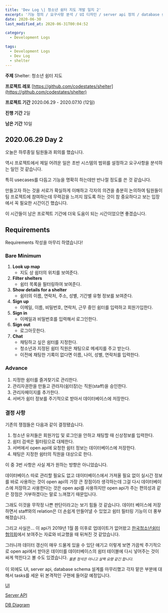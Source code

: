 ```yaml
---
title: 'Dev Log \| 청소년 쉼터 지도 개발 일지 2'
excerpt: '기능 정의 / 요구사항 분석 / UI 디자인 / server api 정의 / database scheam 정의'
date: 2020-06-30
last_modified_at: 2020-06-31T00:04:52

category:
  - Development Logs

tags:
  - Development Logs
  - Dev Log
  - shelter
---
```


**주제** Shelter: 청소년 쉼터 지도

**프로젝트 레포** [https://github.com/codestates/shelter](https://github.com/codestates/shelter)

**프로젝트 기간** 2020.06.29 - 2020.07.10 (12일)

**진행 기간** 2일

**남은 기간** 10일



## 2020.06.29 Day 2
오늘은 하루종일 팀원들과 회의를 했습니다.

역시 프로젝트에서 제일 어려운 일은 초반 시스템의 범위를 설정하고 요구사항을 분석하는 일인 것 같습니다.

특히 usecases를 다듬고 기능을 명확히 하는데만 반나절 정도를 쓴 것 같습니다.

만들고자 하는 것을 서로가 확실하게 이해하고 각자의 의견을 충분히 논의하여 팀원들이 팀 프로젝트에 참여하는데 무력감을 느끼지 않도록 하는 것이 참 중요하다고 보는 입장에서 꼭 필요한 시간이긴 했습니다.

이 시간들이 남은 프로젝트 기간에 더욱 도움이 되는 시간이었으면 좋겠습니다.



## Requirements
Requirements 작성을 마무리 하였습니다!

### Bare Minimum
1. **Look up map**
    * 지도 상 쉼터의 위치를 보여준다.
2. **Filter shelters**
    * 쉼터 목록을 필터링하여 보여준다.
3. **Show details for a shelter**
    * 쉼터의 이름, 연락처, 주소, 성별, 기간별 유형 정보를 보여준다.
4. **Sign up**
    * 이메일, 이름, 비밀번호, 연락처, 근무 중인 쉼터를 입력하고 회원가입한다.
5. **Sign in**
    * 이메일과 비밀번호를 입력해서 로그인한다.
6. **Sign out**
    * 로그아웃한다.
7. **Chat**
    * 채팅하고 싶은 쉼터를 지정한다.
    * 청소년과 지정된 쉼터 직원은 채팅으로 메세지를 주고 받는다.
    * 이전에 채팅한 기록이 없다면 이름, 나이, 성별, 연락처를 입력한다.

### Advance
1. 지정한 쉼터를 즐겨찾기로 관리한다.
1. 관리자권한을 만들고 관라자(쉼터장)는 직원(staff)을 승인한다.
1. 관리자페이지를 추가한다.
1. 서버가 쉼터 정보를 주기적으로 받아서 데이터베이스에 저장한다.

### 결정 사항
기존의 쟁점들은 다음과 같이 결정됐습니다.
  1. 청소년 유저들은 회원가입 및 로그인을 안하고 채팅할 때 신상정보를 입력한다.
  1. 쉼터 검색은 필터링으로 대체한다.
  1. 서버에서 open api에 요청한 쉼터 정보는 데이터베이스에 저장한다.
  1. 채팅은 지정한 쉼터의 직원을 대상으로 한다.

이 중 3번 사항은 사실 제가 원하는 방향은 아니었습니다.

데이터베이스 따로 관리할 필요도 없고 데이터베이스에서 가져올 필요 없이 실시간 정보를 바로 사용하는 것이 open api의 가장 큰 장점이라 생각하는데 그걸 다시 데이터베이스에 저장하고 사용한다는 것은 open api를 사용하지만 open api가 주는 편의성과 같은 장점은 거부하겠다는 말로 느껴졌기 때문입니다.

그래도 이것을 무작정 나쁜 판단이라고는 보기 힘들 것 같습니다. 데이터 베이스에 저장하면서 staff와의 relation은 더 손쉽게 만들어낼 수 있었고 쉼터 필터링 기능이 더 풍부해졌습니다.

그리고 사실은... 이 api가 2019년 1월 쯤 이후로 업데이트가 없어왔고 [한국청소년쉼터협의회](http://jikimi.or.kr/guide/country_kysa.php)에서 보여주는 자료와 비교했을 때 뒤쳐진 것 같았습니다.

그러니까 데이터 갱신이 매우 드물게 있을 수 있단 얘기고 이렇게 보면 가끔씩 주기적으로 open api에서 받아온 데이터를 데이터베이스의 쉼터 테이블에 다시 넣어주는 것이 싸게 먹힌다고 볼 수도 있겠습니다. *<sub>물론 정석은 아니고 살짝 요령 같긴 합니다.</sub>*


이 외에도 UI, server api, database schema 설계를 마무리했고 각자 맡은 부분에 대해서 tasks를 세운 뒤 본격적인 구현에 들어갈 예정입니다.

[UI](https://snaag818671.invisionapp.com/freehand/Shelter-vA3fNsNLH)

[Server API](https://app.gitbook.com/@bmwismw/s/shelt/v/shelter/)

[DB Diagram](https://dbdiagram.io/d/5efaef610425da461f040bdd)